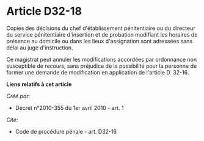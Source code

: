 # Article D32-18

Copies des décisions du chef d'établissement pénitentiaire ou du directeur du service pénitentiaire d'insertion et de
probation modifiant les horaires de présence au domicile ou dans les lieux d'assignation sont adressées sans délai au juge
d'instruction. 

Ce magistrat peut annuler les modifications accordées par ordonnance non susceptible de recours, sans préjudice de la
possibilité pour la personne de former une demande de modification en application de l'article D. 32-16.

**Liens relatifs à cet article**

_Créé par_:

  - Décret n°2010-355 du 1er avril 2010 - art. 1

_Cite_:

  - Code de procédure pénale - art. D32-16
